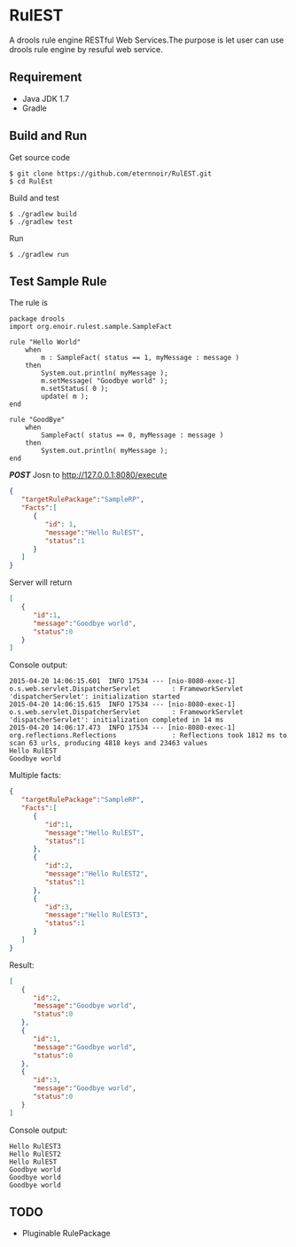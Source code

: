 # RulEST
A drools rule engine RESTful Web Services.The purpose is let user can use drools rule engine by resuful web service.

## Requirement
* Java JDK 1.7
* Gradle

## Build and Run

Get source code
```
$ git clone https://github.com/eternnoir/RulEST.git
$ cd RulEst
```

Build and test
```
$ ./gradlew build 
$ ./gradlew test
```

Run
```
$ ./gradlew run
```

## Test Sample Rule

The rule is 
```
package drools
import org.enoir.rulest.sample.SampleFact

rule "Hello World"
    when
        m : SampleFact( status == 1, myMessage : message )
    then
        System.out.println( myMessage );
        m.setMessage( "Goodbye world" );
        m.setStatus( 0 );
        update( m );
end

rule "GoodBye"
    when
        SampleFact( status == 0, myMessage : message )
    then
        System.out.println( myMessage );
end
```

***POST*** Josn to http://127.0.0.1:8080/execute
```json
{
   "targetRulePackage":"SampleRP",
   "Facts":[
      {
         "id": 1,
         "message":"Hello RulEST",
         "status":1
      }
   ]
}
```

Server will return
```json
[
   {
      "id":1,
      "message":"Goodbye world",
      "status":0
   }
]
```

Console output:
```
2015-04-20 14:06:15.601  INFO 17534 --- [nio-8080-exec-1] o.s.web.servlet.DispatcherServlet        : FrameworkServlet 'dispatcherServlet': initialization started
2015-04-20 14:06:15.615  INFO 17534 --- [nio-8080-exec-1] o.s.web.servlet.DispatcherServlet        : FrameworkServlet 'dispatcherServlet': initialization completed in 14 ms
2015-04-20 14:06:17.473  INFO 17534 --- [nio-8080-exec-1] org.reflections.Reflections              : Reflections took 1812 ms to scan 63 urls, producing 4818 keys and 23463 values 
Hello RulEST
Goodbye world
```

Multiple facts:
```json
{
   "targetRulePackage":"SampleRP",
   "Facts":[
      {
         "id":1,
         "message":"Hello RulEST",
         "status":1
      },
      {
         "id":2,
         "message":"Hello RulEST2",
         "status":1
      },
      {
         "id":3,
         "message":"Hello RulEST3",
         "status":1
      }
   ]
}
```

Result:
```json
[
   {
      "id":2,
      "message":"Goodbye world",
      "status":0
   },
   {
      "id":1,
      "message":"Goodbye world",
      "status":0
   },
   {
      "id":3,
      "message":"Goodbye world",
      "status":0
   }
]
```

Console output:
```
Hello RulEST3
Hello RulEST2
Hello RulEST
Goodbye world
Goodbye world
Goodbye world
```

## TODO

* Pluginable RulePackage
 

